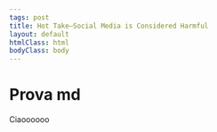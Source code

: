 ```yaml
---
tags: post
title: Hot Take—Social Media is Considered Harmful
layout: default
htmlClass: html
bodyClass: body
---
```


# Prova md

Ciaoooooo
